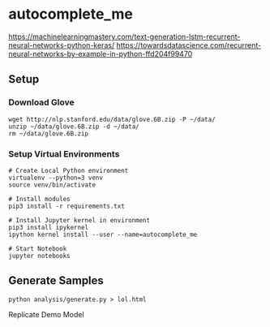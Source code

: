 # autocomplete_me
https://machinelearningmastery.com/text-generation-lstm-recurrent-neural-networks-python-keras/
https://towardsdatascience.com/recurrent-neural-networks-by-example-in-python-ffd204f99470

## Setup
### Download Glove
```
wget http://nlp.stanford.edu/data/glove.6B.zip -P ~/data/
unzip ~/data/glove.6B.zip -d ~/data/
rm ~/data/glove.6B.zip
```

### Setup Virtual Environments
```
# Create Local Python environment
virtualenv --python=3 venv
source venv/bin/activate

# Install modules
pip3 install -r requirements.txt

# Install Jupyter kernel in environment
pip3 install ipykernel
ipython kernel install --user --name=autocomplete_me

# Start Notebook
jupyter notebooks
```

## Generate Samples
```
python analysis/generate.py > lol.html
```

Replicate Demo Model
